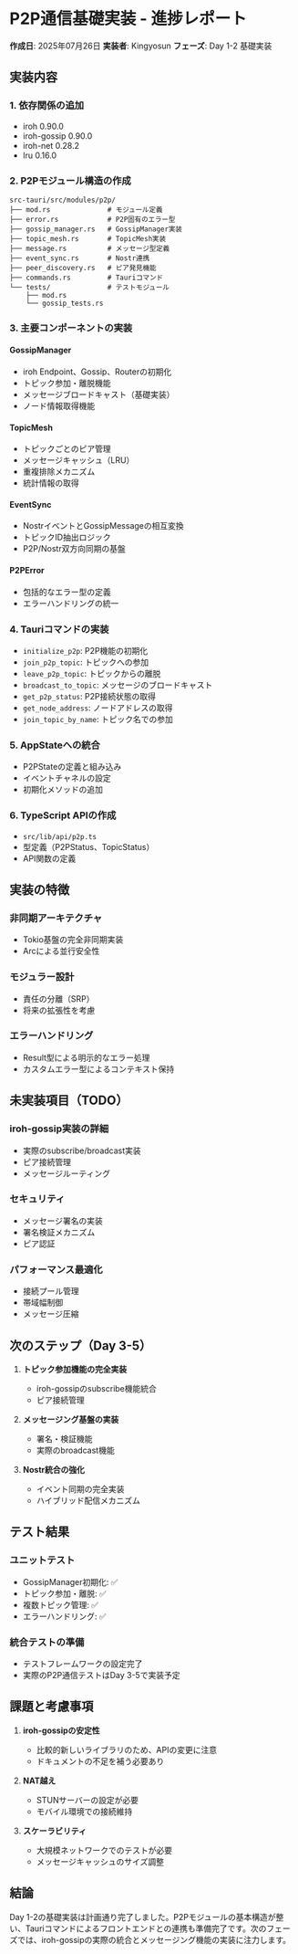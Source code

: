 # P2P通信基礎実装 - 進捗レポート

**作成日**: 2025年07月26日
**実装者**: Kingyosun
**フェーズ**: Day 1-2 基礎実装

## 実装内容

### 1. 依存関係の追加
- iroh 0.90.0
- iroh-gossip 0.90.0
- iroh-net 0.28.2
- lru 0.16.0

### 2. P2Pモジュール構造の作成
```
src-tauri/src/modules/p2p/
├── mod.rs              # モジュール定義
├── error.rs            # P2P固有のエラー型
├── gossip_manager.rs   # GossipManager実装
├── topic_mesh.rs       # TopicMesh実装
├── message.rs          # メッセージ型定義
├── event_sync.rs       # Nostr連携
├── peer_discovery.rs   # ピア発見機能
├── commands.rs         # Tauriコマンド
└── tests/              # テストモジュール
    ├── mod.rs
    └── gossip_tests.rs
```

### 3. 主要コンポーネントの実装

#### GossipManager
- iroh Endpoint、Gossip、Routerの初期化
- トピック参加・離脱機能
- メッセージブロードキャスト（基礎実装）
- ノード情報取得機能

#### TopicMesh
- トピックごとのピア管理
- メッセージキャッシュ（LRU）
- 重複排除メカニズム
- 統計情報の取得

#### EventSync
- NostrイベントとGossipMessageの相互変換
- トピックID抽出ロジック
- P2P/Nostr双方向同期の基盤

#### P2PError
- 包括的なエラー型の定義
- エラーハンドリングの統一

### 4. Tauriコマンドの実装
- `initialize_p2p`: P2P機能の初期化
- `join_p2p_topic`: トピックへの参加
- `leave_p2p_topic`: トピックからの離脱
- `broadcast_to_topic`: メッセージのブロードキャスト
- `get_p2p_status`: P2P接続状態の取得
- `get_node_address`: ノードアドレスの取得
- `join_topic_by_name`: トピック名での参加

### 5. AppStateへの統合
- P2PStateの定義と組み込み
- イベントチャネルの設定
- 初期化メソッドの追加

### 6. TypeScript APIの作成
- `src/lib/api/p2p.ts`
- 型定義（P2PStatus、TopicStatus）
- API関数の定義

## 実装の特徴

### 非同期アーキテクチャ
- Tokio基盤の完全非同期実装
- Arc<RwLock>による並行安全性

### モジュラー設計
- 責任の分離（SRP）
- 将来の拡張性を考慮

### エラーハンドリング
- Result型による明示的なエラー処理
- カスタムエラー型によるコンテキスト保持

## 未実装項目（TODO）

### iroh-gossip実装の詳細
- 実際のsubscribe/broadcast実装
- ピア接続管理
- メッセージルーティング

### セキュリティ
- メッセージ署名の実装
- 署名検証メカニズム
- ピア認証

### パフォーマンス最適化
- 接続プール管理
- 帯域幅制御
- メッセージ圧縮

## 次のステップ（Day 3-5）

1. **トピック参加機能の完全実装**
   - iroh-gossipのsubscribe機能統合
   - ピア接続管理

2. **メッセージング基盤の実装**
   - 署名・検証機能
   - 実際のbroadcast機能

3. **Nostr統合の強化**
   - イベント同期の完全実装
   - ハイブリッド配信メカニズム

## テスト結果

### ユニットテスト
- GossipManager初期化: ✅
- トピック参加・離脱: ✅
- 複数トピック管理: ✅
- エラーハンドリング: ✅

### 統合テストの準備
- テストフレームワークの設定完了
- 実際のP2P通信テストはDay 3-5で実装予定

## 課題と考慮事項

1. **iroh-gossipの安定性**
   - 比較的新しいライブラリのため、APIの変更に注意
   - ドキュメントの不足を補う必要あり

2. **NAT越え**
   - STUNサーバーの設定が必要
   - モバイル環境での接続維持

3. **スケーラビリティ**
   - 大規模ネットワークでのテストが必要
   - メッセージキャッシュのサイズ調整

## 結論

Day 1-2の基礎実装は計画通り完了しました。P2Pモジュールの基本構造が整い、Tauriコマンドによるフロントエンドとの連携も準備完了です。次のフェーズでは、iroh-gossipの実際の統合とメッセージング機能の実装に注力します。